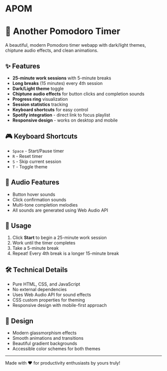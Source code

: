 # APOM

# 🍅 Another Pomodoro Timer

A beautiful, modern Pomodoro timer webapp with dark/light themes, chiptune audio effects, and clean animations.

## ✨ Features

- **25-minute work sessions** with 5-minute breaks
- **Long breaks** (15 minutes) every 4th session
- **Dark/Light theme** toggle
- **Chiptune audio effects** for button clicks and completion sounds
- **Progress ring** visualization
- **Session statistics** tracking
- **Keyboard shortcuts** for easy control
- **Spotify integration** - direct link to focus playlist
- **Responsive design** - works on desktop and mobile

## 🎮 Keyboard Shortcuts

- `Space` - Start/Pause timer
- `R` - Reset timer
- `S` - Skip current session
- `T` - Toggle theme

## 🎵 Audio Features

- Button hover sounds
- Click confirmation sounds
- Multi-tone completion melodies
- All sounds are generated using Web Audio API



## 📱 Usage

1. Click **Start** to begin a 25-minute work session
2. Work until the timer completes
3. Take a 5-minute break
4. Repeat! Every 4th break is a longer 15-minute break

## 🛠️ Technical Details

- Pure HTML, CSS, and JavaScript
- No external dependencies
- Uses Web Audio API for sound effects
- CSS custom properties for theming
- Responsive design with mobile-first approach

## 🎨 Design

- Modern glassmorphism effects
- Smooth animations and transitions
- Beautiful gradient backgrounds
- Accessible color schemes for both themes

---

Made with ❤️ for productivity enthusiasts by yours truly!
